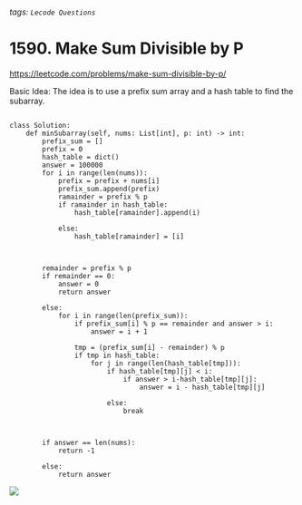 ###### tags: `Lecode Questions`

# 1590. Make Sum Divisible by P

https://leetcode.com/problems/make-sum-divisible-by-p/

Basic Idea: The idea is to use a prefix sum array and a hash table to find the subarray.


```python=

class Solution:
    def minSubarray(self, nums: List[int], p: int) -> int:
        prefix_sum = []
        prefix = 0
        hash_table = dict()
        answer = 100000
        for i in range(len(nums)):
            prefix = prefix + nums[i]
            prefix_sum.append(prefix)
            ramainder = prefix % p 
            if ramainder in hash_table:
                hash_table[ramainder].append(i)
                
            else:
                hash_table[ramainder] = [i]
                   

                            
        remainder = prefix % p
        if remainder == 0:
            answer = 0
            return answer
        
        else: 
            for i in range(len(prefix_sum)):
                if prefix_sum[i] % p == remainder and answer > i:
                    answer = i + 1
                    
                tmp = (prefix_sum[i] - remainder) % p
                if tmp in hash_table:
                    for j in range(len(hash_table[tmp])):
                        if hash_table[tmp][j] < i:
                            if answer > i-hash_table[tmp][j]:
                                answer = i - hash_table[tmp][j]
                            
                        else:
                            break
          
        
        
        if answer == len(nums):
            return -1
            
        else:
            return answer

```

![](https://i.imgur.com/b8TJSdh.png)


